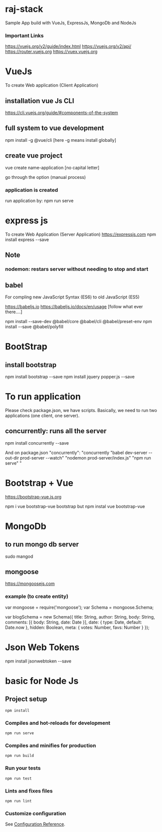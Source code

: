 # raj-stack
Sample App build with VueJs, ExpressJs, MongoDb and NodeJs

### Important Links
https://vuejs.org/v2/guide/index.html
https://vuejs.org/v2/api/
https://router.vuejs.org
https://vuex.vuejs.org



# VueJs
To create Web application (Client Application)
## installation vue Js CLI
https://cli.vuejs.org/guide/#components-of-the-system

## full system to vue development
npm install -g @vue/cli [here -g means install globally]

## create vue project
vue create name-application [no capital letter]

go through the option (manual process)

### application is created
run application by: npm run serve


# express js
To create Web Application (Server Application)
https://expressjs.com
npm install express --save

## Note
### nodemon: restars server without needing to stop and start

## babel
For compling new JavaScript Syntax (ES6) to old JavaScript (ES5)

https://babeljs.io
https://babeljs.io/docs/en/usage [follow what ever there....]

npm install --save-dev @babel/core @babel/cli @babel/preset-env
npm install --save @babel/polyfill

# BootStrap

## install bootstrap
npm install bootstrap --save
npm install jquery popper.js --save

# To run application
Please check package.json, we have scripts. Basically, we need to run two applications (one client, one server).

## concurrently: runs all the server
npm install concurrently --save

And on package.json
"concurrently": "concurrently \"babel dev-server --out-dir prod-server --watch\" \"nodemon prod-server/index.js\" \"npm run serve\" "


# Bootstrap + Vue
https://bootstrap-vue.js.org

npm i vue bootstrap-vue bootstrap
but 
npm instal vue bootstrap-vue


# MongoDb
## to run mongo db server
 sudo mangod

## mongoose
https://mongoosejs.com

### example (to create entity)
  var mongoose = require('mongoose');
  var Schema = mongoose.Schema;

  var blogSchema = new Schema({
    title:  String,
    author: String,
    body:   String,
    comments: [{ body: String, date: Date }],
    date: { type: Date, default: Date.now },
    hidden: Boolean,
    meta: {
      votes: Number,
      favs:  Number
    }
  });

# Json Web Tokens
npm install jsonwebtoken --save

# basic for Node Js

## Project setup
```
npm install
```

### Compiles and hot-reloads for development
```
npm run serve
```

### Compiles and minifies for production
```
npm run build
```

### Run your tests
```
npm run test
```

### Lints and fixes files
```
npm run lint
```

### Customize configuration
See [Configuration Reference](https://cli.vuejs.org/config/).
